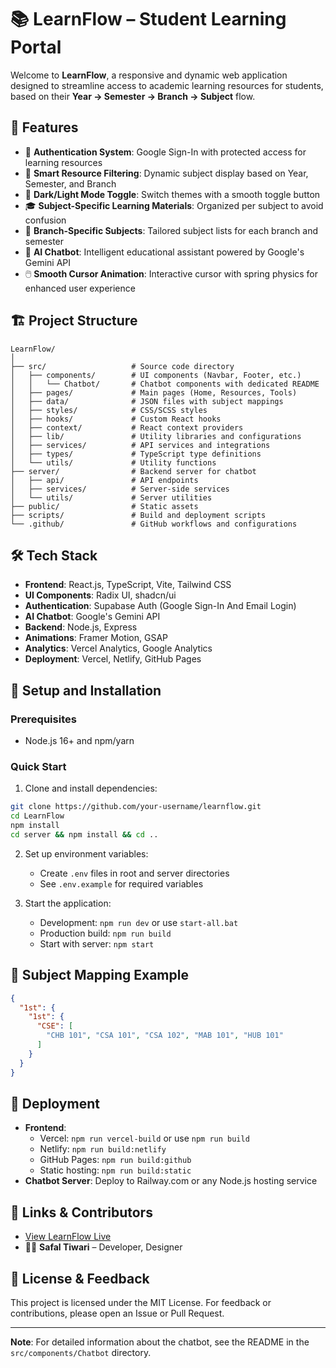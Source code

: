 # 📚 LearnFlow – Student Learning Portal

Welcome to **LearnFlow**, a responsive and dynamic web application designed to streamline access to academic learning resources for students, based on their **Year → Semester → Branch → Subject** flow.

## 🚀 Features

- 🔐 **Authentication System**: Google Sign-In with protected access for learning resources
- 📁 **Smart Resource Filtering**: Dynamic subject display based on Year, Semester, and Branch
- 🌙 **Dark/Light Mode Toggle**: Switch themes with a smooth toggle button
- 🎓 **Subject-Specific Learning Materials**: Organized per subject to avoid confusion
- 🧠 **Branch-Specific Subjects**: Tailored subject lists for each branch and semester
- 🤖 **AI Chatbot**: Intelligent educational assistant powered by Google's Gemini API
- 🖱️ **Smooth Cursor Animation**: Interactive cursor with spring physics for enhanced user experience

## 🏗️ Project Structure

```
LearnFlow/
│
├── src/                   # Source code directory
│   ├── components/        # UI components (Navbar, Footer, etc.)
│   │   └── Chatbot/       # Chatbot components with dedicated README
│   ├── pages/             # Main pages (Home, Resources, Tools)
│   ├── data/              # JSON files with subject mappings
│   ├── styles/            # CSS/SCSS styles
│   ├── hooks/             # Custom React hooks
│   ├── context/           # React context providers
│   ├── lib/               # Utility libraries and configurations
│   ├── services/          # API services and integrations
│   ├── types/             # TypeScript type definitions
│   └── utils/             # Utility functions
├── server/                # Backend server for chatbot
│   ├── api/               # API endpoints
│   ├── services/          # Server-side services
│   └── utils/             # Server utilities
├── public/                # Static assets
├── scripts/               # Build and deployment scripts
└── .github/               # GitHub workflows and configurations
```

## 🛠️ Tech Stack

- **Frontend**: React.js, TypeScript, Vite, Tailwind CSS
- **UI Components**: Radix UI, shadcn/ui
- **Authentication**: Supabase Auth (Google Sign-In And Email Login)
- **AI Chatbot**: Google's Gemini API
- **Backend**: Node.js, Express
- **Animations**: Framer Motion, GSAP
- **Analytics**: Vercel Analytics, Google Analytics
- **Deployment**: Vercel, Netlify, GitHub Pages

## 🔧 Setup and Installation

### Prerequisites
- Node.js 16+ and npm/yarn

### Quick Start
1. Clone and install dependencies:
```bash
git clone https://github.com/your-username/learnflow.git
cd LearnFlow
npm install
cd server && npm install && cd ..
```

2. Set up environment variables:
   - Create `.env` files in root and server directories
   - See `.env.example` for required variables

3. Start the application:
   - Development: `npm run dev` or use `start-all.bat`
   - Production build: `npm run build`
   - Start with server: `npm start`

## 📂 Subject Mapping Example

```json
{
  "1st": {
    "1st": {
      "CSE": [
        "CHB 101", "CSA 101", "CSA 102", "MAB 101", "HUB 101"
      ]
    }
  }
}
```

## 🚀 Deployment

- **Frontend**: 
  - Vercel: `npm run vercel-build` or use `npm run build`
  - Netlify: `npm run build:netlify`
  - GitHub Pages: `npm run build:github`
  - Static hosting: `npm run build:static`
- **Chatbot Server**: Deploy to Railway.com or any Node.js hosting service

## 🔗 Links & Contributors

- [View LearnFlow Live](https://learn-flow-seven.vercel.app/)
- 👨‍💻 **Safal Tiwari** – Developer, Designer

## 📜 License & Feedback

This project is licensed under the MIT License. For feedback or contributions, please open an Issue or Pull Request.

---

**Note**: For detailed information about the chatbot, see the README in the `src/components/Chatbot` directory.
